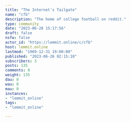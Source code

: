 ```yaml
---
title: "The Internet's Tailgate" 
name: "cfb"
description: "The home of college football on reddit."
type: community
date: "2023-06-28 15:17:56"
draft: false
nsfw: false
actor_id: "https://lemmit.online/c/cfb"
host: lemmit.online
lastmod: "1969-12-31 19:00:00"
published: "2023-06-26 02:15:18"
subscribers: 3
posts: 135
comments: 0
weight: 135
dau: 0
wau: 0
mau: 0
instances:
- "lemmit_online"
tags: 
- "lemmit_online"

---
```

